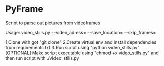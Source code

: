 # PyFrame
Script to parse out pictures from videoframes

Usage:
  video_stills.py --video_adress=<adress to video> --save_location=<location to save images> --skip_frames=<number of frames to capture>
  
1.Clone with got "git clone"
2.Create virtual env and install dependencies from requirements.txt
3.Run script using "python video_stills.py"
[OPTIONAL] Make script executable using "chmod +x video_stills.py" and then run script with ./video_stills.py
  
